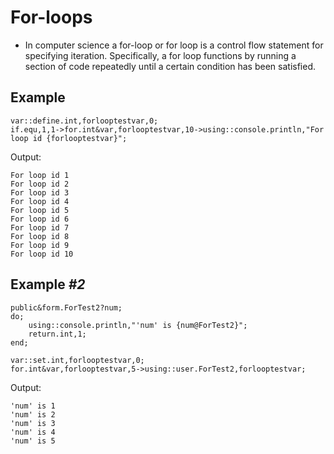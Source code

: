 # For-loops

- In computer science a for-loop or for loop is a control flow statement for specifying iteration. Specifically, a for loop functions by running a section of code repeatedly until a certain condition has been satisfied.

## Example

```pawn
var::define.int,forlooptestvar,0;
if.equ,1,1->for.int&var,forlooptestvar,10->using::console.println,"For loop id {forlooptestvar}";
```

Output:

```
For loop id 1
For loop id 2
For loop id 3
For loop id 4
For loop id 5
For loop id 6
For loop id 7
For loop id 8
For loop id 9
For loop id 10
```

## Example *#2*

```pawn
public&form.ForTest2?num;
do;
	using::console.println,"'num' is {num@ForTest2}";
	return.int,1;
end;

var::set.int,forlooptestvar,0;
for.int&var,forlooptestvar,5->using::user.ForTest2,forlooptestvar;
```

Output:

```
'num' is 1
'num' is 2
'num' is 3
'num' is 4
'num' is 5
```